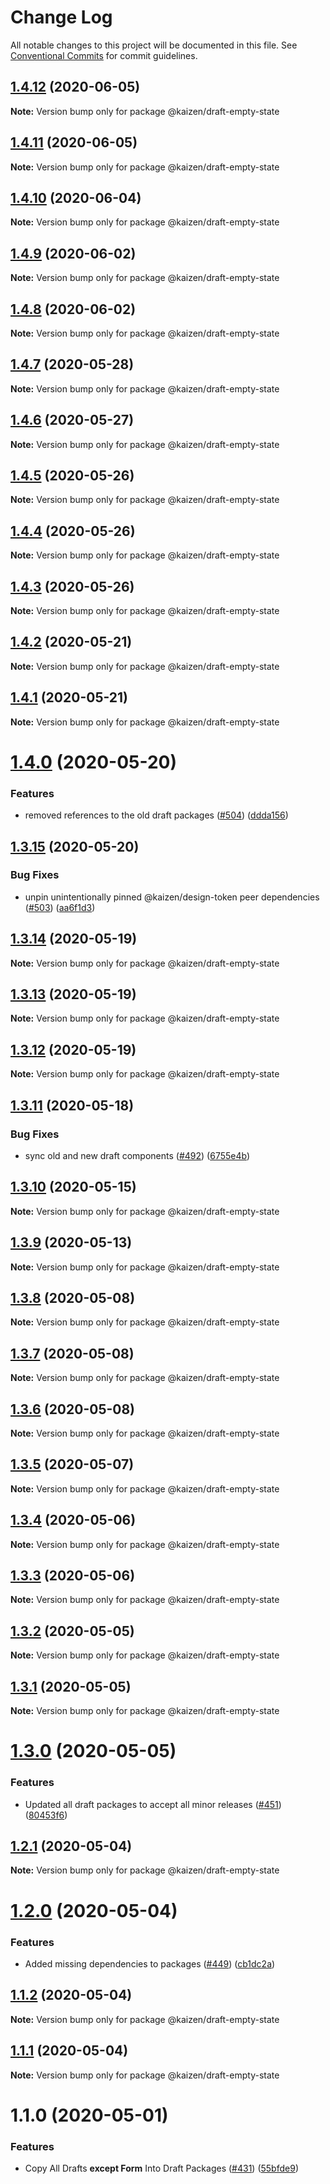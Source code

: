 # Change Log

All notable changes to this project will be documented in this file.
See [Conventional Commits](https://conventionalcommits.org) for commit guidelines.

## [1.4.12](https://github.com/cultureamp/kaizen-design-system/compare/@kaizen/draft-empty-state@1.4.11...@kaizen/draft-empty-state@1.4.12) (2020-06-05)

**Note:** Version bump only for package @kaizen/draft-empty-state





## [1.4.11](https://github.com/cultureamp/kaizen-design-system/compare/@kaizen/draft-empty-state@1.4.10...@kaizen/draft-empty-state@1.4.11) (2020-06-05)

**Note:** Version bump only for package @kaizen/draft-empty-state





## [1.4.10](https://github.com/cultureamp/kaizen-design-system/compare/@kaizen/draft-empty-state@1.4.9...@kaizen/draft-empty-state@1.4.10) (2020-06-04)

**Note:** Version bump only for package @kaizen/draft-empty-state





## [1.4.9](https://github.com/cultureamp/kaizen-design-system/compare/@kaizen/draft-empty-state@1.4.8...@kaizen/draft-empty-state@1.4.9) (2020-06-02)

**Note:** Version bump only for package @kaizen/draft-empty-state





## [1.4.8](https://github.com/cultureamp/kaizen-design-system/compare/@kaizen/draft-empty-state@1.4.7...@kaizen/draft-empty-state@1.4.8) (2020-06-02)

**Note:** Version bump only for package @kaizen/draft-empty-state





## [1.4.7](https://github.com/cultureamp/kaizen-design-system/compare/@kaizen/draft-empty-state@1.4.6...@kaizen/draft-empty-state@1.4.7) (2020-05-28)

**Note:** Version bump only for package @kaizen/draft-empty-state





## [1.4.6](https://github.com/cultureamp/kaizen-design-system/compare/@kaizen/draft-empty-state@1.4.5...@kaizen/draft-empty-state@1.4.6) (2020-05-27)

**Note:** Version bump only for package @kaizen/draft-empty-state





## [1.4.5](https://github.com/cultureamp/kaizen-design-system/compare/@kaizen/draft-empty-state@1.4.4...@kaizen/draft-empty-state@1.4.5) (2020-05-26)

**Note:** Version bump only for package @kaizen/draft-empty-state





## [1.4.4](https://github.com/cultureamp/kaizen-design-system/compare/@kaizen/draft-empty-state@1.4.3...@kaizen/draft-empty-state@1.4.4) (2020-05-26)

**Note:** Version bump only for package @kaizen/draft-empty-state





## [1.4.3](https://github.com/cultureamp/kaizen-design-system/compare/@kaizen/draft-empty-state@1.4.2...@kaizen/draft-empty-state@1.4.3) (2020-05-26)

**Note:** Version bump only for package @kaizen/draft-empty-state





## [1.4.2](https://github.com/cultureamp/kaizen-design-system/compare/@kaizen/draft-empty-state@1.4.1...@kaizen/draft-empty-state@1.4.2) (2020-05-21)

**Note:** Version bump only for package @kaizen/draft-empty-state





## [1.4.1](https://github.com/cultureamp/kaizen-design-system/compare/@kaizen/draft-empty-state@1.4.0...@kaizen/draft-empty-state@1.4.1) (2020-05-21)

**Note:** Version bump only for package @kaizen/draft-empty-state





# [1.4.0](https://github.com/cultureamp/kaizen-design-system/compare/@kaizen/draft-empty-state@1.3.15...@kaizen/draft-empty-state@1.4.0) (2020-05-20)


### Features

* removed references to the old draft packages ([#504](https://github.com/cultureamp/kaizen-design-system/issues/504)) ([ddda156](https://github.com/cultureamp/kaizen-design-system/commit/ddda156513445ca8da8bcc64364f15dc4b94b1a6))





## [1.3.15](https://github.com/cultureamp/kaizen-design-system/compare/@kaizen/draft-empty-state@1.3.14...@kaizen/draft-empty-state@1.3.15) (2020-05-20)


### Bug Fixes

* unpin unintentionally pinned @kaizen/design-token peer dependencies ([#503](https://github.com/cultureamp/kaizen-design-system/issues/503)) ([aa6f1d3](https://github.com/cultureamp/kaizen-design-system/commit/aa6f1d3a63cd7f2e3dac9cd631aa7a9e88b153ac))





## [1.3.14](https://github.com/cultureamp/kaizen-design-system/compare/@kaizen/draft-empty-state@1.3.13...@kaizen/draft-empty-state@1.3.14) (2020-05-19)

**Note:** Version bump only for package @kaizen/draft-empty-state





## [1.3.13](https://github.com/cultureamp/kaizen-design-system/compare/@kaizen/draft-empty-state@1.3.12...@kaizen/draft-empty-state@1.3.13) (2020-05-19)

**Note:** Version bump only for package @kaizen/draft-empty-state





## [1.3.12](https://github.com/cultureamp/kaizen-design-system/compare/@kaizen/draft-empty-state@1.3.11...@kaizen/draft-empty-state@1.3.12) (2020-05-19)

**Note:** Version bump only for package @kaizen/draft-empty-state





## [1.3.11](https://github.com/cultureamp/kaizen-design-system/compare/@kaizen/draft-empty-state@1.3.10...@kaizen/draft-empty-state@1.3.11) (2020-05-18)


### Bug Fixes

* sync old and new draft components ([#492](https://github.com/cultureamp/kaizen-design-system/issues/492)) ([6755e4b](https://github.com/cultureamp/kaizen-design-system/commit/6755e4beedf5d3953c5a50e152cfd181389d9be0))





## [1.3.10](https://github.com/cultureamp/kaizen-design-system/compare/@kaizen/draft-empty-state@1.3.9...@kaizen/draft-empty-state@1.3.10) (2020-05-15)

**Note:** Version bump only for package @kaizen/draft-empty-state





## [1.3.9](https://github.com/cultureamp/kaizen-design-system/compare/@kaizen/draft-empty-state@1.3.8...@kaizen/draft-empty-state@1.3.9) (2020-05-13)

**Note:** Version bump only for package @kaizen/draft-empty-state





## [1.3.8](https://github.com/cultureamp/kaizen-design-system/compare/@kaizen/draft-empty-state@1.3.7...@kaizen/draft-empty-state@1.3.8) (2020-05-08)

**Note:** Version bump only for package @kaizen/draft-empty-state





## [1.3.7](https://github.com/cultureamp/kaizen-design-system/compare/@kaizen/draft-empty-state@1.3.6...@kaizen/draft-empty-state@1.3.7) (2020-05-08)

**Note:** Version bump only for package @kaizen/draft-empty-state





## [1.3.6](https://github.com/cultureamp/kaizen-design-system/compare/@kaizen/draft-empty-state@1.3.5...@kaizen/draft-empty-state@1.3.6) (2020-05-08)

**Note:** Version bump only for package @kaizen/draft-empty-state





## [1.3.5](https://github.com/cultureamp/kaizen-design-system/compare/@kaizen/draft-empty-state@1.3.4...@kaizen/draft-empty-state@1.3.5) (2020-05-07)

**Note:** Version bump only for package @kaizen/draft-empty-state





## [1.3.4](https://github.com/cultureamp/kaizen-design-system/compare/@kaizen/draft-empty-state@1.3.3...@kaizen/draft-empty-state@1.3.4) (2020-05-06)

**Note:** Version bump only for package @kaizen/draft-empty-state





## [1.3.3](https://github.com/cultureamp/kaizen-design-system/compare/@kaizen/draft-empty-state@1.3.2...@kaizen/draft-empty-state@1.3.3) (2020-05-06)

**Note:** Version bump only for package @kaizen/draft-empty-state





## [1.3.2](https://github.com/cultureamp/kaizen-design-system/compare/@kaizen/draft-empty-state@1.3.1...@kaizen/draft-empty-state@1.3.2) (2020-05-05)

**Note:** Version bump only for package @kaizen/draft-empty-state





## [1.3.1](https://github.com/cultureamp/kaizen-design-system/compare/@kaizen/draft-empty-state@1.3.0...@kaizen/draft-empty-state@1.3.1) (2020-05-05)

**Note:** Version bump only for package @kaizen/draft-empty-state





# [1.3.0](https://github.com/cultureamp/kaizen-design-system/compare/@kaizen/draft-empty-state@1.2.1...@kaizen/draft-empty-state@1.3.0) (2020-05-05)


### Features

* Updated all draft packages to accept all minor releases ([#451](https://github.com/cultureamp/kaizen-design-system/issues/451)) ([80453f6](https://github.com/cultureamp/kaizen-design-system/commit/80453f6c04300dcef61c14e39200ce154863eb0d))





## [1.2.1](https://github.com/cultureamp/kaizen-design-system/compare/@kaizen/draft-empty-state@1.2.0...@kaizen/draft-empty-state@1.2.1) (2020-05-04)

**Note:** Version bump only for package @kaizen/draft-empty-state





# [1.2.0](https://github.com/cultureamp/kaizen-design-system/compare/@kaizen/draft-empty-state@1.1.2...@kaizen/draft-empty-state@1.2.0) (2020-05-04)


### Features

* Added missing dependencies to packages  ([#449](https://github.com/cultureamp/kaizen-design-system/issues/449)) ([cb1dc2a](https://github.com/cultureamp/kaizen-design-system/commit/cb1dc2aead68e591cc21c665fb25c1817633c4d7))





## [1.1.2](https://github.com/cultureamp/kaizen-design-system/compare/@kaizen/draft-empty-state@1.1.1...@kaizen/draft-empty-state@1.1.2) (2020-05-04)

**Note:** Version bump only for package @kaizen/draft-empty-state





## [1.1.1](https://github.com/cultureamp/kaizen-design-system/compare/@kaizen/draft-empty-state@1.1.0...@kaizen/draft-empty-state@1.1.1) (2020-05-04)

**Note:** Version bump only for package @kaizen/draft-empty-state





# 1.1.0 (2020-05-01)


### Features

* Copy All Drafts **except Form** Into Draft Packages ([#431](https://github.com/cultureamp/kaizen-design-system/issues/431)) ([55bfde9](https://github.com/cultureamp/kaizen-design-system/commit/55bfde98611d2c4070d26ba082e478f96ddca1fd))
